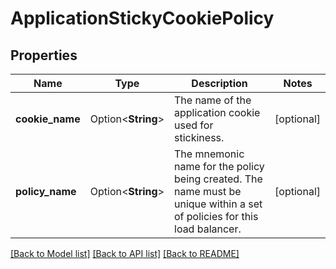 # ApplicationStickyCookiePolicy

## Properties

Name | Type | Description | Notes
------------ | ------------- | ------------- | -------------
**cookie_name** | Option<**String**> | The name of the application cookie used for stickiness. | [optional]
**policy_name** | Option<**String**> | The mnemonic name for the policy being created. The name must be unique within a set of policies for this load balancer. | [optional]

[[Back to Model list]](../README.md#documentation-for-models) [[Back to API list]](../README.md#documentation-for-api-endpoints) [[Back to README]](../README.md)


